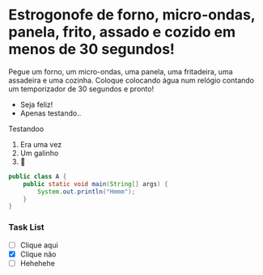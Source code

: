 # Estrogonofe de forno, micro-ondas, panela, frito, assado e cozido em menos de 30 segundos!

Pegue um forno, um micro-ondas, uma panela, uma fritadeira, uma assadeira e uma cozinha. Coloque colocando água num relógio contando um temporizador de 30 segundos e pronto!

- Seja feliz!
- Apenas testando..

Testandoo

1. Era uma vez
2. Um galinho
3. :chicken:



```java
public class A {
    public static void main(String[] args) {
        System.out.println("Hmmm");
	}
}
```



### Task List

- [ ] Clique aqui
- [x] Clique não
- [ ] Hehehehe